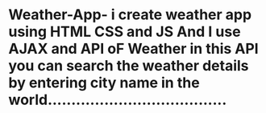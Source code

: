 # Weather-App- i create weather app using HTML CSS and JS And I use AJAX and API oF Weather in this API you can search the weather details by entering city name in the world......................................
